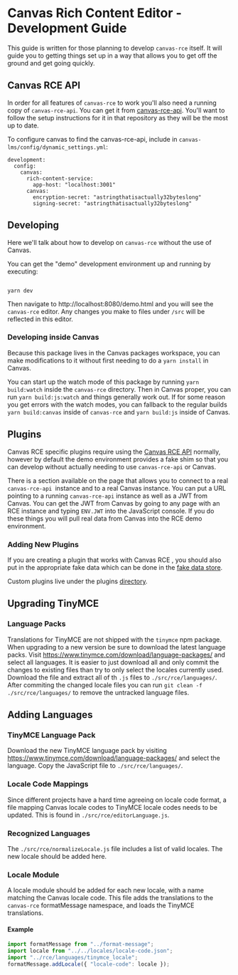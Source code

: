 # Canvas Rich Content Editor - Development Guide

This guide is written for those planning to develop `canvas-rce` itself.  It will
guide you to getting things set up in a way that allows you to get off the
ground and get going quickly.

## Canvas RCE API

In order for all features of `canvas-rce` to work you'll also need a running copy
of `canvas-rce-api`.  You can get it from [canvas-rce-api](https://github.com/instructure/canvas-rce-api).  You'll want to follow the setup instructions for it in that repository as
they will be the most up to date.

To configure canvas to find the canvas-rce-api, include in `canvas-lms/config/dynamic_settings.yml`:

```
development:
  config:
    canvas:
      rich-content-service:
        app-host: "localhost:3001"
      canvas:
        encryption-secret: "astringthatisactually32byteslong"
        signing-secret: "astringthatisactually32byteslong"
```

## Developing

Here we'll talk about how to develop on `canvas-rce` without the use of Canvas.

You can get the "demo" development environment up and running by executing:

```shell

yarn dev

```

Then navigate to http://localhost:8080/demo.html and you will see the `canvas-rce` editor.
Any changes you make to files under `/src` will be reflected in this editor.

### Developing inside Canvas

Because this package lives in the Canvas packages workspace, you can make modifications to it without first needing to do a `yarn install` in Canvas.

You can start up the watch mode of this package by running `yarn build:watch` inside the `canvas-rce` directory.  Then in Canvas proper, you can run `yarn build:js:watch` and things generally work out.  If for some reason you get errors with the watch modes, you can fallback to the regular builds `yarn build:canvas` inside of `canvas-rce` and `yarn build:js` inside of Canvas.

## Plugins

Canvas RCE specific plugins require using the [Canvas RCE API](#Canvas-RCE-API) normally, however
by default the demo environment provides a fake shim so that you can develop without actually
needing to use `canvas-rce-api` or Canvas.

There is a section available on the page that allows you to connect to a real `canvas-rce-api
`instance and to a real Canvas instance.  You can put a URL pointing to a running
`canvas-rce-api` instance as well as a JWT from Canvas.  You can get the JWT from Canvas by
going to any page with an RCE instance and typing `ENV.JWT` into the JavaScript console.  If you do these things you will pull real data from Canvas into the RCE demo environment.

### Adding New Plugins

If you are creating a plugin that works with Canvas RCE , you should also put in the appropriate
fake data which can be done in the [fake data store](./src/sidebar/sources/fake.js).

Custom plugins live under the plugins [directory](./src/rce/plugins/).

## Upgrading TinyMCE

### Language Packs

Translations for TinyMCE are not shipped with the `tinymce` npm package. When
upgrading to a new version be sure to download the latest language packs. Visit
https://www.tinymce.com/download/language-packages/ and select all languages. It
is easier to just download all and only commit the changes to existing files
than try to only select the locales currently used. Download the file and
extract all of th `.js` files to `./src/rce/languages/`. After commiting the
changed locale files you can run `git clean -f ./src/rce/languages/` to remove
the untracked language files.

## Adding Languages

### TinyMCE Language Pack

Download the new TinyMCE language pack by visiting
https://www.tinymce.com/download/language-packages/ and select the language.
Copy the JavaScript file to `./src/rce/languages/`.

### Locale Code Mappings

Since different projects have a hard time agreeing on locale code format, a file
mapping Canvas locale codes to TinyMCE locale codes needs to be updated. This is
found in `./src/rce/editorLanguage.js`.

### Recognized Languages

The `./src/rce/normalizeLocale.js` file includes a list of valid locales. The
new locale should be added here.

### Locale Module

A locale module should be added for each new locale, with a name matching the
Canvas locale code. This file adds the translations to the `canvas-rce`
formatMessage namespace, and loads the TinyMCE translations.

#### Example

```js
import formatMessage from "../format-message";
import locale from "../../locales/locale-code.json";
import "../rce/languages/tinymce_locale";
formatMessage.addLocale({ "locale-code": locale });
```
